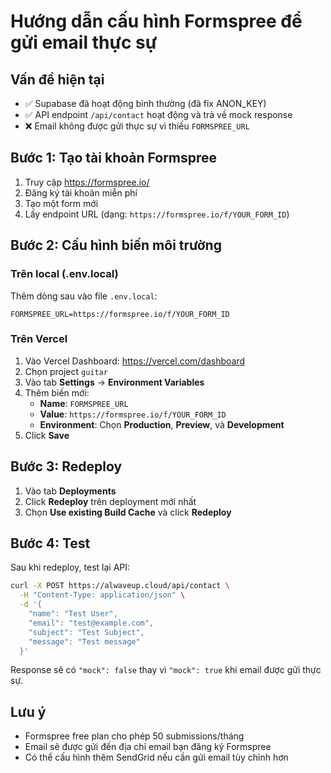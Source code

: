# Hướng dẫn cấu hình Formspree để gửi email thực sự

## Vấn đề hiện tại
- ✅ Supabase đã hoạt động bình thường (đã fix ANON_KEY)
- ✅ API endpoint `/api/contact` hoạt động và trả về mock response
- ❌ Email không được gửi thực sự vì thiếu `FORMSPREE_URL`

## Bước 1: Tạo tài khoản Formspree
1. Truy cập https://formspree.io/
2. Đăng ký tài khoản miễn phí
3. Tạo một form mới
4. Lấy endpoint URL (dạng: `https://formspree.io/f/YOUR_FORM_ID`)

## Bước 2: Cấu hình biến môi trường

### Trên local (.env.local)
Thêm dòng sau vào file `.env.local`:
```
FORMSPREE_URL=https://formspree.io/f/YOUR_FORM_ID
```

### Trên Vercel
1. Vào Vercel Dashboard: https://vercel.com/dashboard
2. Chọn project `guitar`
3. Vào tab **Settings** → **Environment Variables**
4. Thêm biến mới:
   - **Name**: `FORMSPREE_URL`
   - **Value**: `https://formspree.io/f/YOUR_FORM_ID`
   - **Environment**: Chọn **Production**, **Preview**, và **Development**
5. Click **Save**

## Bước 3: Redeploy
1. Vào tab **Deployments**
2. Click **Redeploy** trên deployment mới nhất
3. Chọn **Use existing Build Cache** và click **Redeploy**

## Bước 4: Test
Sau khi redeploy, test lại API:
```bash
curl -X POST https://alwaveup.cloud/api/contact \
  -H "Content-Type: application/json" \
  -d '{
    "name": "Test User",
    "email": "test@example.com",
    "subject": "Test Subject",
    "message": "Test message"
  }'
```

Response sẽ có `"mock": false` thay vì `"mock": true` khi email được gửi thực sự.

## Lưu ý
- Formspree free plan cho phép 50 submissions/tháng
- Email sẽ được gửi đến địa chỉ email bạn đăng ký Formspree
- Có thể cấu hình thêm SendGrid nếu cần gửi email tùy chỉnh hơn